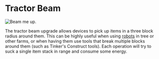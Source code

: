 # Tractor Beam

![Beam me up.](oredict:oc:tractorBeamUpgrade)

The tractor beam upgrade allows devices to pick up items in a three block radius around them. This can be highly useful when using [robots](../block/robot.md) in tree or other farms, or when having them use tools that break multiple blocks around them (such as Tinker's Construct tools). Each operation will try to suck a single item stack in range and consume some energy.
